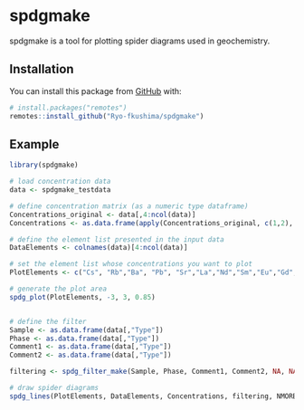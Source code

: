 
# spdgmake

<!-- badges: start -->
<!-- badges: end -->

spdgmake is a tool for plotting spider diagrams used in geochemistry.

## Installation

You can install this package from [GitHub](https://github.com/) with:

``` r
# install.packages("remotes")
remotes::install_github("Ryo-fkushima/spdgmake")
```

## Example

``` r
library(spdgmake)

# load concentration data
data <- spdgmake_testdata

# define concentration matrix (as a numeric type dataframe)
Concentrations_original <- data[,4:ncol(data)]
Concentrations <- as.data.frame(apply(Concentrations_original, c(1,2), as.numeric))

# define the element list presented in the input data
DataElements <- colnames(data)[4:ncol(data)]

# set the element list whose concentrations you want to plot
PlotElements <- c("Cs", "Rb","Ba", "Pb", "Sr","La","Nd","Sm","Eu","Gd","Dy","Yb","Lu","Hf","Ta","Y","Zr","Nb","Th","U")

# generate the plot area
spdg_plot(PlotElements, -3, 3, 0.85)


# define the filter
Sample <- as.data.frame(data[,"Type"])
Phase <- as.data.frame(data[,"Type"])
Comment1 <- as.data.frame(data[,"Type"])
Comment2 <- as.data.frame(data[,"Type"])

filtering <- spdg_filter_make(Sample, Phase, Comment1, Comment2, NA, NA, NA, NA)

# draw spider diagrams
spdg_lines(PlotElements, DataElements, Concentrations, filtering, NMORB_SM89, "black")

```

